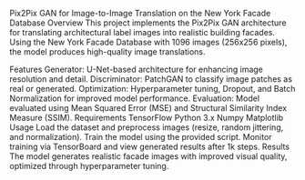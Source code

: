 Pix2Pix GAN for Image-to-Image Translation on the New York Facade Database
Overview
This project implements the Pix2Pix GAN architecture for translating architectural label images into realistic building facades. Using the New York Facade Database with 1096 images (256x256 pixels), the model produces high-quality image translations.

Features
Generator: U-Net-based architecture for enhancing image resolution and detail.
Discriminator: PatchGAN to classify image patches as real or generated.
Optimization: Hyperparameter tuning, Dropout, and Batch Normalization for improved model performance.
Evaluation: Model evaluated using Mean Squared Error (MSE) and Structural Similarity Index Measure (SSIM).
Requirements
TensorFlow
Python 3.x
Numpy
Matplotlib
Usage
Load the dataset and preprocess images (resize, random jittering, and normalization).
Train the model using the provided script.
Monitor training via TensorBoard and view generated results after 1k steps.
Results
The model generates realistic facade images with improved visual quality, optimized through hyperparameter tuning.
